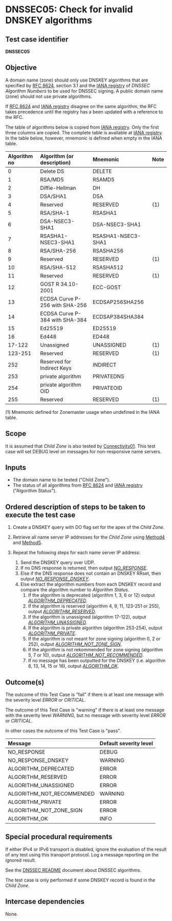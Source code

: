 # DNSSEC05: Check for invalid DNSKEY algorithms

## Test case identifier
**DNSSEC05**

## Objective

A domain name (zone) should only use DNSKEY algorithms that are specified
by [RFC 8624], section 3.1 and the [IANA registry] of *DNSSEC Algorithm
Numbers* to be used for DNSSEC signing. A public domain name (zone) should not use
private algorithms.

If [RFC 8624] and [IANA registry] disagree on the same algorithm, the
RFC takes precedence until the registry has a been updated with a
reference to the RFC.

The table of algorithms below is copied from [IANA registry]. Only the first
three columns are copied. The complete table is available at [IANA registry].
In the table below, however, mnemonic is defined when empty in the IANA table.

Algorithm no | Algorithm (or description)    | Mnemonic          | Note
:------------|:------------------------------|:------------------|:----
0            | Delete DS                     | DELETE            |
1            | RSA/MD5                       | RSAMD5            |
2            | Diffie-Hellman                | DH                |
3            | DSA/SHA1                      | DSA               |
4            | Reserved                      | RESERVED          | (1)
5            | RSA/SHA-1                     | RSASHA1           |
6            | DSA-NSEC3-SHA1                | DSA-NSEC3-SHA1    |
7            | RSASHA1-NSEC3-SHA1            | RSASHA1-NSEC3-SHA1|
8            | RSA/SHA-256                   | RSASHA256         |
9            | Reserved                      | RESERVED          | (1)
10           | RSA/SHA-512                   | RSASHA512         |
11           | Reserved                      | RESERVED          | (1)
12           | GOST R 34.10-2001             | ECC-GOST          |
13           | ECDSA Curve P-256 with SHA-256| ECDSAP256SHA256   |
14           | ECDSA Curve P-384 with SHA-384| ECDSAP384SHA384   |
15           | Ed25519                       | ED25519           |
16           | Ed448                         | ED448             |
17-122       | Unassigned                    | UNASSIGNED        | (1)
123-251      | Reserved                      | RESERVED          | (1)
252          | Reserved for Indirect Keys    | INDIRECT          |
253          | private algorithm             | PRIVATEDNS        |
254          | private algorithm OID         | PRIVATEOID        |
255          | Reserved                      | RESERVED          | (1)

(1) Mnemonic defined for Zonemaster usage when undefined in the IANA table.


## Scope

It is assumed that *Child Zone* is also tested by [Connectivity01]. This test
case will set DEBUG level on messages for non-responsive name servers.

## Inputs

* The domain name to be tested ("Child Zone").
* The status of all algorithms from [RFC 8624] and [IANA registry]
  ("Algorithm Status").

## Ordered description of steps to be taken to execute the test case

1. Create a DNSKEY query with DO flag set for the apex of the
   *Child Zone*.

2. Retrieve all name server IP addresses for the
   *Child Zone* using [Method4] and [Method5].

3. Repeat the following steps for each name server IP address:

   1. Send the DNSKEY query over UDP.
   2. If no DNS response is returned, then output *[NO_RESPONSE]*.
   3. Else if the DNS response does not contain an DNSKEY RRset,
      then output *[NO_RESPONSE_DNSKEY]*.
   4. Else extract the algorithm numbers from each DNSKEY record and
      compare the algorithm number to *Algorithm Status*.
      1. If the algorithm is deprecated (algorithm 1, 3, 6 or 12)
         output *[ALGORITHM_DEPRECATED]*.
      2. If the algorithm is reserved (algorithm
         4, 9, 11, 123-251 or 255), output *[ALGORITHM_RESERVED]*.
      3. If the algorithm is unassigned (algorithm
         17-122), output *[ALGORITHM_UNASSIGNED]*.
      4. If the algorithm is private algorithm
         (algorithm 253-254), output *[ALGORITHM_PRIVATE]*.
      5. If the algorithm is not meant for zone signing (algorithm
         0, 2 or 252), output *[ALGORITHM_NOT_ZONE_SIGN]*.
      6. If the algorithm is not rekommended for zone signing (algorithm
         5, 7 or 10), output *[ALGORITHM_NOT_RECOMMENDED]*.
      7. If no message has been outputted for the DNSKEY (i.e. algorithm
         8, 13, 14, 15 or 16), output *[ALGORITHM_OK]*.

## Outcome(s)

The outcome of this Test Case is "fail" if there is at least one message
with the severity level *ERROR* or *CRITICAL*.

The outcome of this Test Case is "warning" if there is at least one message
with the severity level *WARNING*, but no message with severity level
*ERROR* or *CRITICAL*.

In other cases the outcome of this Test Case is "pass".

Message                       | Default severity level
:-----------------------------|:-----------------------------------
NO_RESPONSE                   | DEBUG
NO_RESPONSE_DNSKEY            | WARNING
ALGORITHM_DEPRECATED          | ERROR
ALGORITHM_RESERVED            | ERROR
ALGORITHM_UNASSIGNED          | ERROR
ALGORITHM_NOT_RECOMMENDED     | WARNING
ALGORITHM_PRIVATE             | ERROR
ALGORITHM_NOT_ZONE_SIGN       | ERROR
ALGORITHM_OK                  | INFO


## Special procedural requirements

If either IPv4 or IPv6 transport is disabled, ignore the evaluation of the
result of any test using this transport protocol. Log a message reporting
on the ignored result.

See the [DNSSEC README] document about DNSSEC algorithms.

The test case is only performed if some DNSKEY record is found in the
*Child Zone*.


## Intercase dependencies

None.

[Connectivity01]:        ../Connectivity-TP/connectivity01.md
[RFC 8624]: https://www.rfc-editor.org/rfc/rfc8624.html#section-3.1
[IANA registry]: https://www.iana.org/assignments/dns-sec-alg-numbers/dns-sec-alg-numbers.xml

[Method4]: ../Methods.md#method-4-obtain-glue-address-records-from-parent
[Method5]: ../Methods.md#method-5-obtain-the-name-server-address-records-from-child

[DNSSEC README]: ./README.md
[NO_RESPONSE]: #outcomes
[NO_RESPONSE_DNSKEY]: #outcomes
[ALGORITHM_DEPRECATED]: #outcomes
[ALGORITHM_RESERVED]: #outcomes
[ALGORITHM_UNASSIGNED]: #outcomes
[ALGORITHM_NOT_RECOMMENDED]: #outcomes
[ALGORITHM_PRIVATE]: #outcomes
[ALGORITHM_NOT_ZONE_SIGN]: #outcomes
[ALGORITHM_OK]: #outcomes

